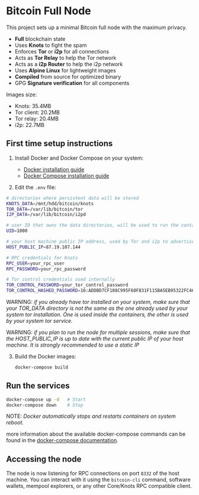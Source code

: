 # Bitcoin Full Node

This project sets up a minimal Bitcoin full node with the maximum privacy.

- **Full** blockchain state
- Uses **Knots** to fight the spam
- Enforces **Tor** or **i2p** for all connections
- Acts as **Tor Relay** to help the Tor network
- Acts as a **i2p Router** to help the i2p network
- Uses **Alpine Linux** for lightweight images
- **Compiled** from source for optimized binary
- GPG **Signature verification** for all components

Images size:
- Knots: 35.4MB
- Tor client: 20.2MB
- Tor relay: 20.4MB
- i2p: 22.7MB

## First time setup instructions

1. Install Docker and Docker Compose on your system:
    - [Docker installation guide](https://docs.docker.com/engine/install/)
    - [Docker Compose installation guide](https://docs.docker.com/compose/install/standalone)

2. Edit the `.env` file:
```bash
# directories where persistent data will be stored
KNOTS_DATA=/mnt/hdd/bitcoin/knots
TOR_DATA=/var/lib/bitcoin/tor
I2P_DATA=/var/lib/bitcoin/i2pd

# user ID that owns the data directories, will be used to run the containers
UID=1000

# your host machine public IP address, used by Tor and i2p to advertise the service
HOST_PUBLIC_IP=87.19.107.144

# RPC credentials for Knots
RPC_USER=your_rpc_user
RPC_PASSWORD=your_rpc_password

# Tor control credentials used internally
TOR_CONTROL_PASSWORD=your_tor_control_password
TOR_CONTROL_HASHED_PASSWORD=16:ADDBD7CF108C995F60F831F115BA5EB95322FC4645433CDEB8948A57DF
```

WARNING: *if you already have tor installed on your system, make sure that your TOR_DATA directory is not the same as the one already used by your system tor installation. One is used inside the containers, the other is used by your system tor service.*

WARNING: *if you plan to run the node for multiple sessions, make sure that the HOST_PUBLIC_IP is up to date with the current public IP of your host machine. It is strongly recommended to use a static IP*

3. Build the Docker images:
   ```bash
   docker-compose build
   ```

## Run the services

```bash
docker-compose up -d   # Start
docker-compose down    # Stop
```

NOTE: *Docker automatically stops and restarts containers on system reboot.*

more information about the available docker-compose commands can be found in the [docker-compose documentation](https://docs.docker.com/reference/cli/docker/compose/).

## Accessing the node

The node is now listening for RPC connections on port `8332` of the host machine. You can interact with it using the `bitcoin-cli` command, software wallets, mempool explorers, or any other Core/Knots RPC compatible client.
